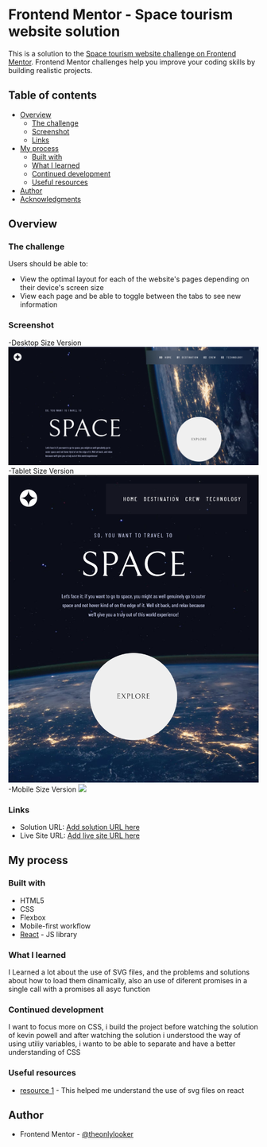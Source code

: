 # Frontend Mentor - Space tourism website solution

This is a solution to the [Space tourism website challenge on Frontend Mentor](https://www.frontendmentor.io/challenges/space-tourism-multipage-website-gRWj1URZ3). Frontend Mentor challenges help you improve your coding skills by building realistic projects.

## Table of contents

- [Overview](#overview)
  - [The challenge](#the-challenge)
  - [Screenshot](#screenshot)
  - [Links](#links)
- [My process](#my-process)
  - [Built with](#built-with)
  - [What I learned](#what-i-learned)
  - [Continued development](#continued-development)
  - [Useful resources](#useful-resources)
- [Author](#author)
- [Acknowledgments](#acknowledgments)

## Overview

### The challenge

Users should be able to:

- View the optimal layout for each of the website's pages depending on their device's screen size
- View each page and be able to toggle between the tabs to see new information

### Screenshot

-Desktop Size Version
![](./screenshots/desktop.png)
-Tablet Size Version
![](./screenshots/tablet.png)
-Mobile Size Version
![](./screenshots/mobile.png)

### Links

- Solution URL: [Add solution URL here](https://github.com/theonlylooker/space-tourism)
- Live Site URL: [Add live site URL here](https://reliable-daifuku-91f379.netlify.app/)

## My process

### Built with

- HTML5
- CSS
- Flexbox
- Mobile-first workflow
- [React](https://reactjs.org/) - JS library

### What I learned

I Learned a lot about the use of SVG files, and the problems and solutions about how to load them dinamically, also an use of
diferent promises in a single call with a promises all asyc function

### Continued development

I want to focus more on CSS, i build the project before watching the solution of kevin powell and after watching the solution i understood the way of using utiliy variables, i wanto to be able to separate and have a better understanding of CSS

### Useful resources

- [resource 1](https://www.sanity.io/guides/import-svg-files-in-react) - This helped me understand the use of svg files on react

## Author

<!-- - Website - [Onlylooker](https://www.your-site.com) -->

- Frontend Mentor - [@theonlylooker](https://www.frontendmentor.io/profile/theonlylooker)
